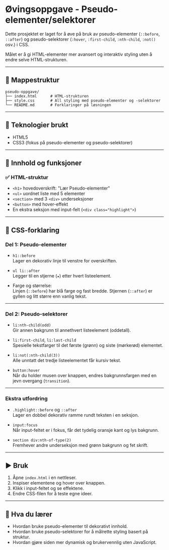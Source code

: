 # Øvingsoppgave - Pseudo-elementer/selektorer

Dette prosjektet er laget for å øve på bruk av pseudo-elementer (`::before`, `::after`) og pseudo-selektorer (`:hover`, `:first-child`, `:nth-child`, `:not()` osv.) i CSS. 

Målet er å gi HTML-elementer mer avansert og interaktiv styling uten å endre selve HTML-strukturen.

---

## 📁 Mappestruktur

```
pseudo-oppgave/
├── index.html      # HTML-strukturen
├── style.css       # All styling med pseudo-elementer og -selektorer
└── README.md       # Forklaringer på løsningen
```

---

## 🔧 Teknologier brukt

- HTML5
- CSS3 (fokus på pseudo-elementer og pseudo-selektorer)

---

## 🧩 Innhold og funksjoner

### ✅ HTML-struktur

- `<h1>` hovedoverskrift: "Lær Pseudo-elementer"
- `<ul>` uordnet liste med 5 elementer
- `<section>` med 3 `<div>` underseksjoner
- `<button>` med hover-effekt
- En ekstra seksjon med input-felt (`<div class="highlight">`)

---

## 🎨 CSS-forklaring

### Del 1: Pseudo-elementer

- `h1::before`  
  Lager en dekorativ linje til venstre for overskriften.

- `ul li::after`  
  Legger til en stjerne (`★`) etter hvert listeelement.

- Farge og størrelse:  
  Linjen (`::before`) har blå farge og fast bredde. Stjernen (`::after`) er gyllen og litt større enn vanlig tekst.

---

### Del 2: Pseudo-selektorer

- `li:nth-child(odd)`  
  Gir annen bakgrunn til annethvert listeelement (oddetall).

- `li:first-child`, `li:last-child`  
  Spesielle tekstfarger til det første (grønn) og siste (mørkerød) elementet.

- `li:not(:nth-child(3))`  
  Alle unntatt det tredje listeelementet får kursiv tekst.

- `button:hover`  
  Når du holder musen over knappen, endres bakgrunnsfargen med en jevn overgang (`transition`).

---

### Ekstra utfordring

- `.highlight::before` og `::after`  
  Lager en dobbel dekorativ ramme rundt teksten i en seksjon.

- `input:focus`  
  Når input-feltet er i fokus, får det tydelig oransje kant og lys bakgrunn.

- `section div:nth-of-type(2)`  
  Fremhever andre underseksjon med grønn bakgrunn og fet skrift.

---

## ▶️ Bruk

1. Åpne `index.html` i en nettleser.
2. Inspiser elementene og hover over knappen.
3. Klikk i input-feltet og se effektene.
4. Endre CSS-filen for å teste egne ideer.

---

## 🧠 Hva du lærer

- Hvordan bruke pseudo-elementer til dekorativt innhold.
- Hvordan bruke pseudo-selektorer for å målrette styling basert på struktur.
- Hvordan gjøre siden mer dynamisk og brukervennlig uten JavaScript.
